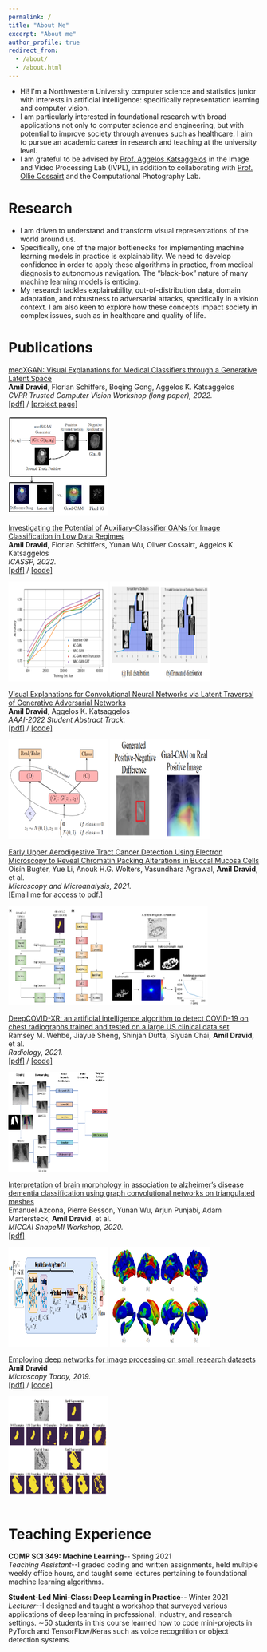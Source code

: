 ```yaml
---
permalink: /
title: "About Me"
excerpt: "About me"
author_profile: true
redirect_from: 
  - /about/
  - /about.html
---
```


* Hi! I'm a Northwestern University computer science and statistics junior with interests in artificial intelligence: specifically representation learning and computer vision.
* I am particularly interested in foundational research with broad applications not only to computer science and engineering, but with potential to improve society through avenues such as healthcare. I aim to pursue an academic career in research and teaching at the university level. 
* I am grateful to be advised by [Prof. Aggelos Katsaggelos](https://ivpl.northwestern.edu/) in the Image and Video Processing Lab (IVPL), in addition to collaborating with [Prof. Ollie Cossairt](https://compphotolab.northwestern.edu/) and the Computational Photography Lab. 


Research
======
* I am driven to understand and transform visual representations of the world around us. 
* Specifically, one of the major bottlenecks for implementing machine learning models in practice is explainability. We need to develop confidence in order to apply these algorithms in practice, from medical diagnosis to autonomous navigation. The “black-box” nature of many machine learning models is enticing. 
* My research tackles explainability, out-of-distribution data, domain adaptation, and robustness to adversarial attacks, specifically in a vision context. I am also keen to explore how these concepts impact society in complex issues, such as in healthcare and quality of life.

Publications
======
[medXGAN: Visual Explanations for Medical Classifiers through a Generative Latent Space](https://arxiv.org/abs/2204.05376)  
**Amil Dravid**, Florian Schiffers, Boqing Gong, Aggelos K. Katsaggelos  <br>
*CVPR Trusted Computer Vision Workshop (long paper), 2022.*    
[[pdf]](https://arxiv.org/pdf/2204.05376.pdf) / [[project page]](https://avdravid.github.io/medXGAN_page/) <br>

<img src="/images/teaser.png" alt='' width='200' height='200'> 


[Investigating the Potential of Auxiliary-Classifier GANs for Image Classification in Low Data Regimes](https://arxiv.org/abs/2201.09120)  
**Amil Dravid**, Florian Schiffers, Yunan Wu, Oliver Cossairt, Aggelos K. Katsaggelos  <br>
*ICASSP, 2022.*    
[[pdf]](https://arxiv.org/pdf/2201.09120.pdf) / [[code]](https://github.com/avdravid/AC-GANS-FOR-IMAGE-CLASSIFICATION) <br>

<img src="/images/ac-gan1.PNG" alt='' width='200' height='200'> <img src='/images/ac-gan2.PNG' alt='' width='200' height='200'>


[Visual Explanations for Convolutional Neural Networks via Latent Traversal of Generative Adversarial Networks](https://arxiv.org/abs/2111.00116)  
**Amil Dravid**, Aggelos K. Katsaggelos  <br>
*AAAI-2022 Student Abstract Track.*    
[[pdf]](https://arxiv.org/pdf/2111.00116.pdf) / [[code]](https://github.com/avdravid/LatentTraversalViz) <br>

<img src="/images/visual_explanations.PNG" alt='' width='200' height='200'> <img src='/images/visual_explanations2.PNG' alt='' width='200' height='200'>



[Early Upper Aerodigestive Tract Cancer Detection Using Electron Microscopy to Reveal Chromatin Packing Alterations in Buccal Mucosa Cells](https://www.cambridge.org/core/journals/microscopy-and-microanalysis/article/abs/early-upper-aerodigestive-tract-cancer-detection-using-electron-microscopy-to-reveal-chromatin-packing-alterations-in-buccal-mucosa-cells/C9AC18A1D01863A8A55F3CC9AE6F9113)  
Oisín Bugter, Yue Li, Anouk H.G. Wolters, Vasundhara Agrawal, **Amil Dravid**, et al. <br>
*Microscopy and Microanalysis, 2021.*   
[Email me for access to pdf.] <br>

<img src='/images/early_upper1.PNG' alt='' width='200' height='200'><img src='/images/early_upper2.PNG' alt='' width='200' height='200'>

[DeepCOVID-XR: an artificial intelligence algorithm to detect COVID-19 on chest radiographs trained and tested on a large US clinical data set](https://pubs.rsna.org/doi/full/10.1148/radiol.2020203511)  
Ramsey M. Wehbe, Jiayue Sheng, Shinjan Dutta, Siyuan Chai, **Amil Dravid**, et al. <br>
*Radiology, 2021.*    
[[pdf]](https://pubs.rsna.org/doi/pdf/10.1148/radiol.2020203511) / [[code]](https://github.com/IVPLatNU/DeepCovidXR) <br>

<img src='/images/deepcovid.jpeg' alt='' width='200' height='200'>

[Interpretation of brain morphology in association to alzheimer’s disease dementia classification using graph convolutional networks on triangulated meshes](https://link.springer.com/chapter/10.1007/978-3-030-61056-2_8)  
Emanuel Azcona, Pierre Besson, Yunan Wu, Arjun Punjabi, Adam Martersteck, **Amil Dravid**, et al. <br>
*MICCAI ShapeMI Workshop, 2020.*    
[[pdf]](https://arxiv.org/pdf/2008.06151.pdf) <br>

<img src='/images/brain_morphology1.PNG' alt='' width='200' height='200'> <img src='/images/brain_morphology2.PNG' alt='' width='200' height='200'>

[Employing deep networks for image processing on small research datasets](https://www.cambridge.org/core/journals/microscopy-today/article/employing-deep-networks-for-image-processing-on-small-research-datasets/B7A800F46E0C2932088B96AE05CE436C)  
**Amil Dravid** <br>
*Microscopy Today, 2019.*    
[[pdf]](https://www.cambridge.org/core/services/aop-cambridge-core/content/view/B7A800F46E0C2932088B96AE05CE436C/S1551929518001311a.pdf/employing_deep_networks_for_image_processing_on_small_research_datasets.pdf) / [[code]](https://github.com/avdravid/TEM_cell_seg) <br>

<img src='/images/employingdeep.PNG' alt='' width='200' height='200'>
<br>
<br>

Teaching Experience
======
**COMP SCI 349: Machine Learning**-- Spring 2021<br>
*Teaching Assistant*--I graded coding and written assignments, held multiple weekly office hours, and taught some lectures pertaining to foundational machine learning algorithms. <br>

**Student-Led Mini-Class: Deep Learning in Practice**-- Winter 2021 <br>
*Lecturer*--I designed and taught a workshop that surveyed various applications of deep learning in professional, industry, and research settings. ∼50 students in this course learned how to code mini-projects in PyTorch and TensorFlow/Keras such as voice recognition or object detection systems.



